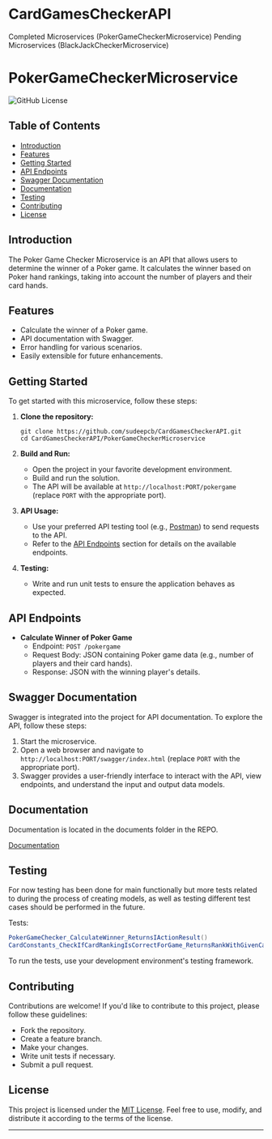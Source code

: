 # CardGamesCheckerAPI 

Completed Microservices (PokerGameCheckerMicroservice)
Pending Microservices (BlackJackCheckerMicroservice)

# PokerGameCheckerMicroservice

![GitHub License](https://img.shields.io/badge/license-MIT-blue.svg)

## Table of Contents
- [Introduction](#introduction)
- [Features](#features)
- [Getting Started](#getting-started)
- [API Endpoints](#api-endpoints)
- [Swagger Documentation](#swagger-documentation)
- [Documentation](#documentation)
- [Testing](#testing)
- [Contributing](#contributing)
- [License](#license)

## Introduction
The Poker Game Checker Microservice is an API that allows users to determine the winner of a Poker game. It calculates the winner based on Poker hand rankings, taking into account the number of players and their card hands.

## Features
- Calculate the winner of a Poker game.
- API documentation with Swagger.
- Error handling for various scenarios.
- Easily extensible for future enhancements.

## Getting Started
To get started with this microservice, follow these steps:

1. **Clone the repository:**
   ```shell
   git clone https://github.com/sudeepcb/CardGamesCheckerAPI.git
   cd CardGamesCheckerAPI/PokerGameCheckerMicroservice
   ```

2. **Build and Run:**
   - Open the project in your favorite development environment.
   - Build and run the solution.
   - The API will be available at `http://localhost:PORT/pokergame` (replace `PORT` with the appropriate port).

3. **API Usage:**
   - Use your preferred API testing tool (e.g., [Postman](https://www.postman.com/)) to send requests to the API.
   - Refer to the [API Endpoints](#api-endpoints) section for details on the available endpoints.

4. **Testing:**
   - Write and run unit tests to ensure the application behaves as expected.

## API Endpoints
- **Calculate Winner of Poker Game**
  - Endpoint: `POST /pokergame`
  - Request Body: JSON containing Poker game data (e.g., number of players and their card hands).
  - Response: JSON with the winning player's details.

## Swagger Documentation
Swagger is integrated into the project for API documentation. To explore the API, follow these steps:

1. Start the microservice.
2. Open a web browser and navigate to `http://localhost:PORT/swagger/index.html` (replace `PORT` with the appropriate port).
3. Swagger provides a user-friendly interface to interact with the API, view endpoints, and understand the input and output data models.

## Documentation
Documentation is located in the documents folder in the REPO.

[Documentation](https://github.com/sudeepcb/CardGamesCheckerAPI/tree/054071bac7812fe6e58df965b54726edc2042183/Documentation)

## Testing
For now testing has been done for main functionally but more tests related to during the process of creating models, as well as testing different test cases should be performed in the future.

Tests: 
```C#
PokerGameChecker_CalculateWinner_ReturnsIActionResult()
CardConstants_CheckIfCardRankingIsCorrectForGame_ReturnsRankWithGivenCards()
```


To run the tests, use your development environment's testing framework.

## Contributing
Contributions are welcome! If you'd like to contribute to this project, please follow these guidelines:
- Fork the repository.
- Create a feature branch.
- Make your changes.
- Write unit tests if necessary.
- Submit a pull request.

## License
This project is licensed under the [MIT License](LICENSE). Feel free to use, modify, and distribute it according to the terms of the license.

---

